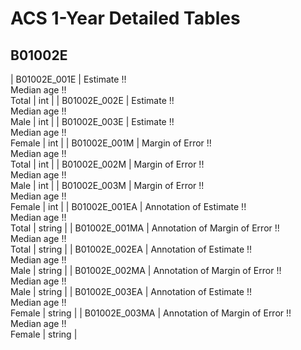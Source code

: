 # ACS 1-Year Detailed Tables

## B01002E

| B01002E_001E | Estimate !!<br>Median age !!<br>Total | int |
| B01002E_002E | Estimate !!<br>Median age !!<br>Male | int |
| B01002E_003E | Estimate !!<br>Median age !!<br>Female | int |
| B01002E_001M | Margin of Error !!<br>Median age !!<br>Total | int |
| B01002E_002M | Margin of Error !!<br>Median age !!<br>Male | int |
| B01002E_003M | Margin of Error !!<br>Median age !!<br>Female | int |
| B01002E_001EA | Annotation of Estimate !!<br>Median age !!<br>Total | string |
| B01002E_001MA | Annotation of Margin of Error !!<br>Median age !!<br>Total | string |
| B01002E_002EA | Annotation of Estimate !!<br>Median age !!<br>Male | string |
| B01002E_002MA | Annotation of Margin of Error !!<br>Median age !!<br>Male | string |
| B01002E_003EA | Annotation of Estimate !!<br>Median age !!<br>Female | string |
| B01002E_003MA | Annotation of Margin of Error !!<br>Median age !!<br>Female | string |

